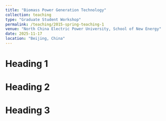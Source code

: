 ```yaml
---
title: "Biomass Power Generation Technology"
collection: teaching
type: "Graduate Student Workshop"
permalink: /teaching/2015-spring-teaching-1
venue: "North China Electric Power University, School of New Energy"
date: 2025-11-17
location: "Beijing, China"
---
```



Heading 1
======

Heading 2
======

Heading 3
======
